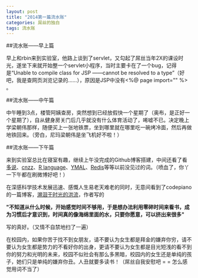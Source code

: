 ```yaml
---
layout: post
title: "2014第一篇流水账"
categories: 屌丝的独白
tags: 流水账
---
```


##流水账——早上篇

早上和rbin来到实验室，他路上谈到了servlet，又勾起了屌丝当年2X的课设时光，遂坐下来就开始整一个servlet小程序，当时主要卡在了一个bug，记得是“Unable to compile class for JSP ——cannot be resolved to a type”（好吧，我是查网页浏览记录的……），原因是JSP中没有<%@ page import="" %> 。

##流水账——中午篇

中午睡到3点，楼管阿姨查房，突然想到已经放假快一个星期了（奥布，是正好一个星期了），自从健身房关门后几乎就没有什么体育活动了，唏嘘不已。决定晚上学梁朝伟那样，随便买上一张地铁票，坐到哪里就在哪里吃一碗烤冷面，然后再做地铁回来。（旁白，尼玛梁朝伟是坐飞机好不啦！）

##流水账——下午篇

来到实验室总比在寝室有趣，继续上午没完成的Github博客搭建，中间还看了看[多说](www.duoshuo.com/)、[cnzz](http://zhanzhang.cnzz.com/)、[R language](http://yanping.me/cn/blog/categories/r%E8%AF%AD%E8%A8%80/)、[YMAL](http://www.ibm.com/developerworks/cn/xml/x-1103linrr/#icomments)、[Redis](http://blog.csdn.net/linkyou/article/details/6909447)等等以前没见过的词。（喷血了，你丫一下午都在刷微博好吧！）

在深感科学技术发展迅速、感慨人生易老天难老的同时，无意间看到了codepiano的一篇博客，[溯洄于时光的洪流](http://blog.codepiano.com/2013/12/31/time-to-say-goodbye/)，作者写的

**"不知道从什么时候，开始感觉时间不够用，于是想办法利用零碎时间来看书，成为习惯后才意识到，时间真的像海绵里面的水，只要你愿意，可以挤出来很多"**

写的真好。（又情不自禁地扫了一遍）

在校园内，如果你苦于找不到女朋友，请不要认为女生都是拜金的嫌弃你穷，请不要认为女生都是势力的不看好你的出身，更请不要认为女生都是目光短浅的看不到你的努力和光明的未来，校园不似社会有那么多黑暗，校园内的女生还是单纯的孩子，她们只是单纯的嫌弃你丑。人丑就要多读书！（屌丝自我安慰吧 = = 怎么感觉用词不当了）